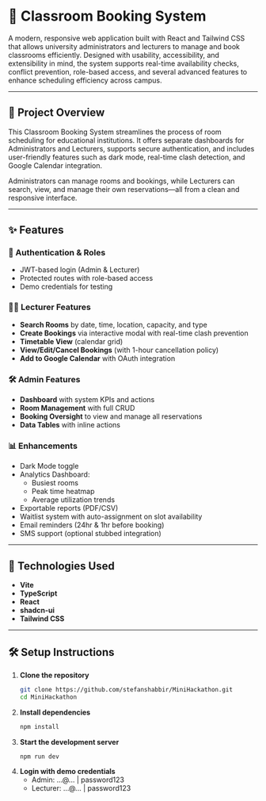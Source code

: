 # 🏫 Classroom Booking System

A modern, responsive web application built with React and Tailwind CSS that allows university administrators and lecturers to manage and book classrooms efficiently. Designed with usability, accessibility, and extensibility in mind, the system supports real-time availability checks, conflict prevention, role-based access, and several advanced features to enhance scheduling efficiency across campus.

---

## 🚀 Project Overview

This Classroom Booking System streamlines the process of room scheduling for educational institutions. It offers separate dashboards for Administrators and Lecturers, supports secure authentication, and includes user-friendly features such as dark mode, real-time clash detection, and Google Calendar integration.

Administrators can manage rooms and bookings, while Lecturers can search, view, and manage their own reservations—all from a clean and responsive interface.

---

## ✨ Features

### 👤 Authentication & Roles
- JWT-based login (Admin & Lecturer)
- Protected routes with role-based access
- Demo credentials for testing

### 👨‍🏫 Lecturer Features
- **Search Rooms** by date, time, location, capacity, and type
- **Create Bookings** via interactive modal with real-time clash prevention
- **Timetable View** (calendar grid)
- **View/Edit/Cancel Bookings** (with 1-hour cancellation policy)
- **Add to Google Calendar** with OAuth integration

### 🛠 Admin Features
- **Dashboard** with system KPIs and actions
- **Room Management** with full CRUD
- **Booking Oversight** to view and manage all reservations
- **Data Tables** with inline actions

### 📊 Enhancements
- Dark Mode toggle
- Analytics Dashboard:
  - Busiest rooms
  - Peak time heatmap
  - Average utilization trends
- Exportable reports (PDF/CSV)
- Waitlist system with auto-assignment on slot availability
- Email reminders (24hr & 1hr before booking)
- SMS support (optional stubbed integration)

---

## 🧰 Technologies Used

- **Vite**
- **TypeScript**
- **React**
- **shadcn-ui**
- **Tailwind CSS**
---

## 🛠️ Setup Instructions

1. **Clone the repository**
   ```sh
   git clone https://github.com/stefanshabbir/MiniHackathon.git
   cd MiniHackathon
   ```
2. **Install dependencies**
    ```sh
    npm install
    ```
3. **Start the development server**
    ```sh
    npm run dev
    ```
4. **Login with demo credentials**
    - Admin: ...@... | password123
    - Lecturer: ...@... | password123